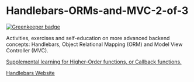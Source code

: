 # Handlebars-ORMs-and-MVC-2-of-3

[![Greenkeeper badge](https://badges.greenkeeper.io/parallelam/Handlebars-ORMs-and-MVC-2-of-3.svg)](https://greenkeeper.io/)

Activities, exercises and self-education on more advanced backend concepts: Handlebars, Object Relational Mapping (ORM) and Model View Controller (MVC).


[Supplemental learning for Higher-Order functions, or Callback functions.](http://javascriptissexy.com/understand-javascript-callback-functions-and-use-them/)

[Handlebars Website](http://handlebarsjs.com/)
